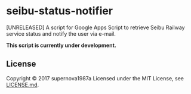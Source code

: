 ﻿
# seibu-status-notifier

[UNRELEASED] A script for Google Apps Script to retrieve Seibu Railway service status and notify the user via e-mail.

**This script is currently under development.**

## License

Copyright &copy; 2017 supernova1987a
Licensed under the MIT License, see [LICENSE.md](LICENSE.md).